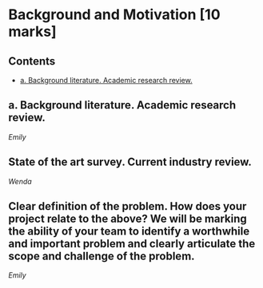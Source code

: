 # Background and Motivation [10 marks]

## Contents
* [a. Background literature. Academic research review.](https://github.com/jess-mw/desk23/blob/main/Documentation/1.%20Background%20and%20Motivation/README.md#a-background-literature-academic-research-review)

## a. Background literature. Academic research review.
*Emily*

## State of the art survey. Current industry review.
*Wenda*

## Clear definition of the problem. How does your project relate to the above? We will be marking the ability of your team to identify a worthwhile and important problem and clearly articulate the scope and challenge of the problem.
*Emily*
